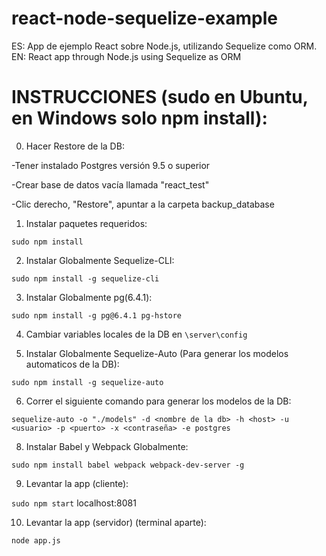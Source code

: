 # react-node-sequelize-example
ES: App de ejemplo React sobre Node.js, utilizando Sequelize como ORM. EN: React app through Node.js using Sequelize as ORM

# INSTRUCCIONES (sudo en Ubuntu, en Windows solo npm install):

0) Hacer Restore de la DB:

-Tener instalado Postgres versión 9.5 o superior

-Crear base de datos vacía llamada "react_test"

-Clic derecho, "Restore", apuntar a la carpeta backup_database

1) Instalar paquetes requeridos:

`sudo npm install`

2) Instalar Globalmente Sequelize-CLI:

`sudo npm install -g sequelize-cli`

3) Instalar Globalmente pg(6.4.1):

`sudo npm install -g pg@6.4.1 pg-hstore `


4) Cambiar variables locales de la DB en `\server\config`


5) Instalar Globalmente Sequelize-Auto (Para generar los modelos automaticos de la DB):

`sudo npm install -g sequelize-auto`

6) Correr el siguiente comando para generar los modelos de la DB:

`sequelize-auto -o "./models" -d <nombre de la db> -h <host> -u <usuario> -p <puerto> -x <contraseña> -e postgres`

8) Instalar Babel y Webpack Globalmente:

`sudo npm install babel webpack webpack-dev-server -g`

9) Levantar la app (cliente):

`sudo npm start`
localhost:8081

10) Levantar la app (servidor) (terminal aparte):

`node app.js`
